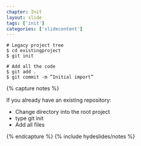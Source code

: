 ```yaml
---
chapter: Init
layout: slide
tags: ['init']
categories: ['slidecontent']
---
```


	# Legacy project tree
	$ cd existingproject
	$ git init

	# Add all the code
	$ git add .
	$ git commit -m ”Initial import” 

{% capture notes %}

If you already have an existing repository:

* Change directory into the root project
* type git init
*  Add all files

{% endcapture %}
{% include hydeslides/notes %}
